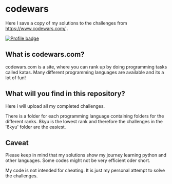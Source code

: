 # codewars
Here I save a copy of my solutions to the challenges from https://www.codewars.com/ .


[![Profile badge](https://www.codewars.com/users/mlangs/badges/large)](https://www.codewars.com/users/mlangs)


## What is codewars.com?
codewars.com is a site, where you can rank up by doing programming tasks called katas. Many different programming languages are available and its a lot of fun!


## What will you find in this repository?
Here i will upload all my completed challenges.

There is a folder for each programming language containing folders for the different ranks. 8kyu is the lowest rank and therefore the challenges in the '8kyu' folder are the easiest.


## Caveat
Please keep in mind that my solutions show my journey learning python and other languages. Some codes might not be very efficient oder short.

My code is not intended for cheating. It is just my personal attempt to solve the challenges.

